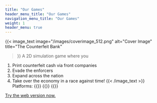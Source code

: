 ```yaml
---
title: "Our Games"
header_menu_title: "Our Games"
navigation_menu_title: "Our Games"
weight: 1
header_menu: true
---
```

   
{{< image_text
    image="/images/coverimage_512.png"
    alt="Cover Image"
    title="The Counterfeit Bank"
 >}}
A 2D simulation game where you 
1. Print counterfeit cash via front companies
2. Evade the enforcers
3. Expand across the nation
4. Take over the economy in a race against time!
{{< /image_text >}}
Platforms: {{<icon name="android" brand="true">}} {{<icon name="apple" brand="true">}} {{<icon name="windows" brand="true">}}
  
[Try the web version now.](https://jaykastudios.com/TheCounterfeitBank_web/)